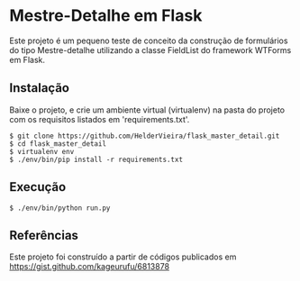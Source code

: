 Mestre-Detalhe em Flask
=======================

Este projeto é um pequeno teste de conceito da construção de formulários do tipo
Mestre-detalhe utilizando a classe FieldList do framework WTForms em Flask.


Instalação
----------

Baixe o projeto, e crie um ambiente virtual (virtualenv) na pasta do projeto com 
os requisitos listados em 'requirements.txt'.

    $ git clone https://github.com/HelderVieira/flask_master_detail.git
    $ cd flask_master_detail
    $ virtualenv env
    $ ./env/bin/pip install -r requirements.txt


Execução
--------

    $ ./env/bin/python run.py


Referências
-----------

Este projeto foi construído a partir de códigos publicados em https://gist.github.com/kageurufu/6813878

